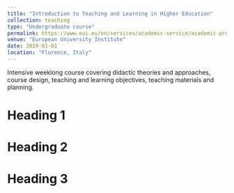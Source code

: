 ```yaml
---
title: "Introduction to Teaching and Learning in Higher Education"
collection: teaching
type: "Undergraduate course"
permalink: https://www.eui.eu/en/services/academic-service/academic-professional-development/introduction-to-teaching-and-learning-in-higher-education
venue: "European University Institute"
date: 2019-01-01
location: "Florence, Italy"
---
```


Intensive weeklong course covering didactic theories and approaches, course design, teaching and learning objectives, teaching materials and planning. 


Heading 1
======

Heading 2
======

Heading 3
======
